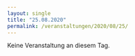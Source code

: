 ```yaml
---
layout: single
title: "25.08.2020"
permalink: /veranstaltungen/2020/08/25/
---
```


Keine Veranstaltung an diesem Tag.
